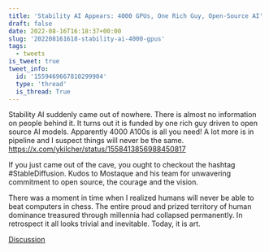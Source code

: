 ```yaml
---
title: 'Stability AI Appears: 4000 GPUs, One Rich Guy, Open-Source AI'
draft: false
date: 2022-08-16T16:18:37+00:00
slug: '202208161618-stability-ai-4000-gpus'
tags:
  - tweets
is_tweet: true
tweet_info:
  id: '1559469667810299904'
  type: 'thread'
  is_thread: True
---
```




Stability AI suddenly came out of nowhere. There is almost no information on people behind it. It turns out it is funded by one rich guy driven to open source AI models. Apparently 4000 A100s is all you need! A lot more is in pipeline and I suspect things will never be the same. <https://x.com/ykilcher/status/1558413856988450817>

If you just came out of the cave, you ought to checkout the hashtag #StableDiffusion. Kudos to Mostaque and his team for unwavering commitment to open source, the courage and the vision.

There was a moment in time when I realized humans will never be able to beat computers in chess. The entire proud and prized territory of human dominance treasured through millennia had collapsed permanently. In retrospect it all looks trivial and inevitable. Today, it is art.

[Discussion](https://x.com/sytelus/status/1559469667810299904)
